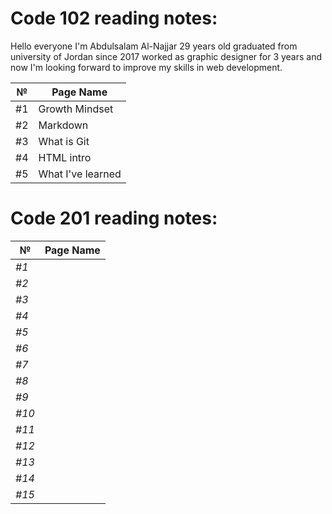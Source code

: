 # Code 102 reading notes:

Hello everyone I'm Abdulsalam Al-Najjar 29 years old graduated from university of Jordan since 2017 worked as graphic designer for 3 years and now I'm looking forward to improve my skills in web development.

|№| 	Page Name|
|---|----|
|#1| 	Growth Mindset|
|#2| 	Markdown|
|#3| 	What is Git|
|#4| 	HTML intro|
|#5| 	What I've learned|

# Code 201 reading notes:

| №  |   Page Name |
|------|-------------|
|*#1* ||
|*#2* ||
|*#3*||
|*#4*||
|*#5*||
|*#6* ||
|*#7* ||
|*#8*||
|*#9*||
|*#10*||
|*#11* ||
|*#12* ||
|*#13*||
|*#14*||
|*#15*||
